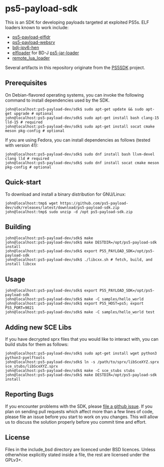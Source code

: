 # ps5-payload-sdk
This is an SDK for developing payloads targeted at exploited PS5s. ELF loaders
known to work include:
- [ps5-payload-elfldr][elfldr]
- [ps5-payload-websrv][websrv]
- [bdj-ipv6-hen][bdj-ipv6-hen]
- [elfloader][elfloader] for BD-J [ps5-jar-loader]
- [remote_lua_loader][remote_lua_loader]

Several artifacts in this repository originate from the [PS5SDK][PS5SDK] project.

## Prerequisites
On Debian-flavored operating systems, you can invoke the following command to
install dependencies used by the SDK.
```console
john@localhost:ps5-payload-dev/sdk$ sudo apt-get update && sudo apt-get upgrade # optional
john@localhost:ps5-payload-dev/sdk$ sudo apt-get install bash clang-15 lld-15 # required
john@localhost:ps5-payload-dev/sdk$ sudo apt-get install socat cmake meson pkg-config # optional
```

If you are using Fedora, you can install dependencies as follows (tested with version 41):
```console
john@localhost:ps5-payload-dev/sdk$ sudo dnf install bash llvm-devel clang lld # required
john@localhost:ps5-payload-dev/sdk$ sudo dnf install socat cmake meson pkg-config # optional
```

## Quick-start
To download and install a binary distribution for GNU/Linux:
```console
john@localhost:tmp$ wget https://github.com/ps5-payload-dev/sdk/releases/latest/download/ps5-payload-sdk.zip
john@localhost:tmp$ sudo unzip -d /opt ps5-payload-sdk.zip
```

## Building
```console
john@localhost:ps5-payload-dev/sdk$ make
john@localhost:ps5-payload-dev/sdk$ make DESTDIR=/opt/ps5-payload-sdk install
john@localhost:ps5-payload-dev/sdk$ export PS5_PAYLOAD_SDK=/opt/ps5-payload-sdk
john@localhost:ps5-payload-dev/sdk$ ./libcxx.sh # fetch, build, and install libcxx
```

## Usage
```console
john@localhost:ps5-payload-dev/sdk$ export PS5_PAYLOAD_SDK=/opt/ps5-payload-sdk
john@localhost:ps5-payload-dev/sdk$ make -C samples/hello_world
john@localhost:ps5-payload-dev/sdk$ export PS5_HOST=ps5; export PS5_PORT=9021
john@localhost:ps5-payload-dev/sdk$ make -C samples/hello_world test
```

## Adding new SCE Libs
If you have decrypted sprx files that you would like to interact with, you can
build stubs for them as follows:
```console
john@localhost:ps5-payload-dev/sdk$ sudo apt-get install wget python3 python3-pyelftools
john@localhost:ps5-payload-dev/sdk$ ln -s /path/to/sprx/libSceXYZ.sprx sce_stubs/libSceXYZ.sprx
john@localhost:ps5-payload-dev/sdk$ make -C sce_stubs stubs
john@localhost:ps5-payload-dev/sdk$ make DESTDIR=/opt/ps5-payload-sdk install
```

## Reporting Bugs
If you encounter problems with the SDK, please [file a github issue][issues].
If you plan on sending pull requests which affect more than a few lines of code,
please file an issue before you start to work on you changes. This will allow us
to discuss the solution properly before you commit time and effort.

## License
Files in the include_bsd directory are licenced under BSD licences.
Unless otherwhise explicitly stated inside a file, the rest are licensed under
the GPLv3+.

[issues]: https://github.com/ps5-payload-dev/sdk/issues/new
[elfldr]: https://github.com/ps5-payload-dev/elfldr
[websrv]: https://github.com/ps5-payload-dev/websrv
[bdj-ipv6-hen]: https://github.com/ps5-payload-dev/bdj-ipv6-hen
[remote_lua_loader]: https://github.com/shahrilnet/remote_lua_loader
[elfloader]: https://github.com/cryonumb/elfloader
[ps5-jar-loader]: https://github.com/hammer-83/ps5-jar-loader
[PS5SDK]: https://github.com/PS5Dev/PS5SDK
